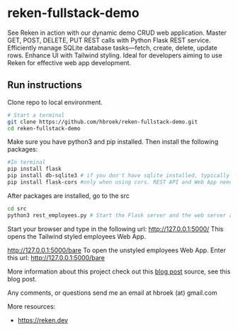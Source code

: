 # reken-fullstack-demo
See Reken in action with our dynamic demo CRUD web application. Master GET, POST, DELETE, PUT REST calls with Python Flask REST service. Efficiently manage SQLite database tasks—fetch, create, delete, update rows. Enhance UI with Tailwind styling. Ideal for developers aiming to use Reken for effective web app development.

## Run instructions
Clone repo to local environment.
```bash
# Start a terminal
git clone https://github.com/hbroek/reken-fullstack-demo.git
cd reken-fullstack-demo
```

Make sure you have python3 and pip installed. Then install the following packages:
```bash
#In terminal
pip install flask
pip install db-sqlite3 # if you don't have sqlite installed, typically shipped with python3
pip install flask-cors #only when using cors. REST API and Web App need to run on different domain/port. Not applicable for instructions below.
```

After packages are installed, go to the src
```bash
cd src
python3 rest_employees.py # Start the Flask server and the web server and REST end points
```

Start your browser and type in the following url:
http://127.0.0.1:5000/
This opens the Tailwind styled employees Web App.

http://127.0.0.1:5000/bare
To open the unstyled employees Web App. Enter this url: http://127.0.0.1:5000/bare

More information about this project check out this [blog post](https://blog.henryvandenbroek.com/reken-powered-full-stack-web-app-with-sqlite-python-flask-tailwind/) source, see this blog post.

Any comments, or questions send me an email at hbroek (at) gmail.com

More resources:
- https://reken.dev